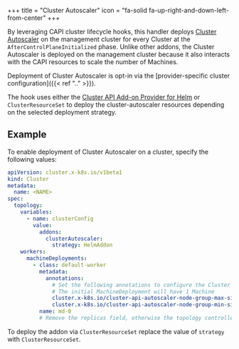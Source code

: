 +++
title = "Cluster Autoscaler"
icon = "fa-solid fa-up-right-and-down-left-from-center"
+++

By leveraging CAPI cluster lifecycle hooks, this handler deploys [Cluster Autoscaler] on the management cluster
for every Cluster at the `AfterControlPlaneInitialized` phase.
Unlike other addons, the Cluster Autoscaler is deployed on the management cluster because it also interacts
with the CAPI resources to scale the number of Machines.

Deployment of Cluster Autoscaler is opt-in via the  [provider-specific cluster configuration]({{< ref ".." >}}).

The hook uses either the [Cluster API Add-on Provider for Helm] or `ClusterResourceSet` to deploy the cluster-autoscaler
resources depending on the selected deployment strategy.

## Example

To enable deployment of Cluster Autoscaler on a cluster, specify the following values:

```yaml
apiVersion: cluster.x-k8s.io/v1beta1
kind: Cluster
metadata:
  name: <NAME>
spec:
  topology:
    variables:
      - name: clusterConfig
        value:
          addons:
            clusterAutoscaler:
              strategy: HelmAddon
    workers:
      machineDeployments:
        - class: default-worker
          metadata:
            annotations:
              # Set the following annotations to configure the Cluster Autoscaler
              # The initial MachineDeployment will have 1 Machine
              cluster.x-k8s.io/cluster-api-autoscaler-node-group-max-size: "3"
              cluster.x-k8s.io/cluster-api-autoscaler-node-group-min-size: "1"
          name: md-0
          # Remove the replicas field, otherwise the topology controller will revert back the autoscaler's changes
```

To deploy the addon via `ClusterResourceSet` replace the value of `strategy` with `ClusterResourceSet`.

[Cluster Autoscaler]: https://github.com/kubernetes/autoscaler/tree/master/cluster-autoscaler/cloudprovider/clusterapi
[Cluster API Add-on Provider for Helm]: https://github.com/kubernetes-sigs/cluster-api-addon-provider-helm
